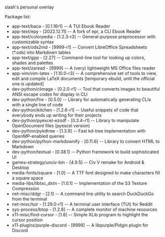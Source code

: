 slash's personal overlay

Package list:
* app-text/baca                 - [0.1.16r1]   -- A TUI Ebook Reader
* app-text/epy                  - [2022.12.11] -- A fork of epr, a CLI Ebook Reader
* app-text/colorpedia           - [1.2.3-r3]   -- General-purpose preprocessor with customizable syntax
* app-text/ods2md               - [9999-r1]    -- Convert LibreOffice Spreadsheets (*.ods) into Markdown tables
* app-text/gpp                  - [2.27]       -- Command-line tool for looking up colors, shades and palettes
* app-text/zaread               - [9999]       -- A (very) lightweight MS Office files reader
* app-vim/vim-latex             - [1.10.0-r3]  -- A comprehensive set of tools to view, edit and compile LaTeX documents [temporary ebuild, until the official one is updated]
* dev-python/climage            - [0.2.0-r1]   -- Tool that converts images to beautiful ANSI escape codes for display in CLI
* dev-python/fire               - [0.5.0]      -- Library for automatically generating CLIs with a single line of code
* dev-python/kitchen            - [1.2.6-r1]   -- Useful snippets of code that everybody ends up writing for their projects
* dev-python/pyexcel-ezodf      - [0.3.4-r1]   -- Library to manipulate OpenDocument files (pyexcel version)
* dev-python/pykdtree           - [1.3.9]      -- Fast kd-tree implementation with OpenMP-enabled queries
* dev-python/python-markdownify - [0.11.6]     -- Library to convert HTML to Markdown 
* dev-python/textual            - [0.38.1]     -- Python framework to build sophisticated UI
* games-strategy/unciv-bin      - [4.9.5]      -- Civ V remake for Android & Desktop
* media-fonts/square            - [1.0]        -- A TTF font designed to make characters fill a square space
* media-libs/libtxc_dxtn        - [1.0.1]      -- Implementation of the S3 Texture Compression
* net-misc/ddgr                 - [2.1]        -- A command line utility to search DuckDuckGo from the terminal
* net-misc/tuir                 - [1.29.0-r1]  -- A terminal user interface (TUI) for Reddit
* sys-process/btop              - [1.2.8]      -- A complete monitor of machine resources
* x11-misc/find-cursor          - [1.8]        -- Simple XLib program to highlight the cursor position
* x11-plugins/purple-discord    - [9999]       -- A libpurple/Pidgin plugin for Discord

